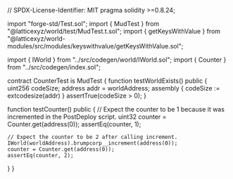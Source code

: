 // SPDX-License-Identifier: MIT
pragma solidity >=0.8.24;

import "forge-std/Test.sol";
import { MudTest } from "@latticexyz/world/test/MudTest.t.sol";
import { getKeysWithValue } from "@latticexyz/world-modules/src/modules/keyswithvalue/getKeysWithValue.sol";

import { IWorld } from "../src/codegen/world/IWorld.sol";
import { Counter } from "../src/codegen/index.sol";

contract CounterTest is MudTest {
  function testWorldExists() public {
    uint256 codeSize;
    address addr = worldAddress;
    assembly {
      codeSize := extcodesize(addr)
    }
    assertTrue(codeSize > 0);
  }

  function testCounter() public {
    // Expect the counter to be 1 because it was incremented in the PostDeploy script.
    uint32 counter = Counter.get(address(0));
    assertEq(counter, 1);

    // Expect the counter to be 2 after calling increment.
    IWorld(worldAddress).brumpcorp__increment(address(0));
    counter = Counter.get(address(0));
    assertEq(counter, 2);
  }
}
